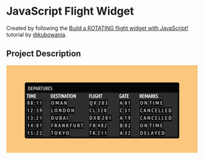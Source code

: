 # JavaScript Flight Widget #

Created by following the [Build a ROTATING flight widget with JavaScript!](https://www.youtube.com/watch?v=xs5aOs-Wpxw&list=WL&index=2) tutorial by [@kubowania](https://github.com/kubowania).

## Project Description ##

![Flight Widget](flight-widget.JPG)

